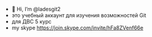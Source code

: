 - 👋 Hi, I’m @ladesgit2
- это учебный аккаунт для изучения возможностей Git
- для ДВС 5 курс
- my skype    https://join.skype.com/invite/hFa8ZVenf66e

<!---
ladesgit2/ladesgit2 is a ✨ special ✨ repository because its `README.md` (this file) appears on your GitHub profile.
You can click the Preview link to take a look at your changes.
--->

